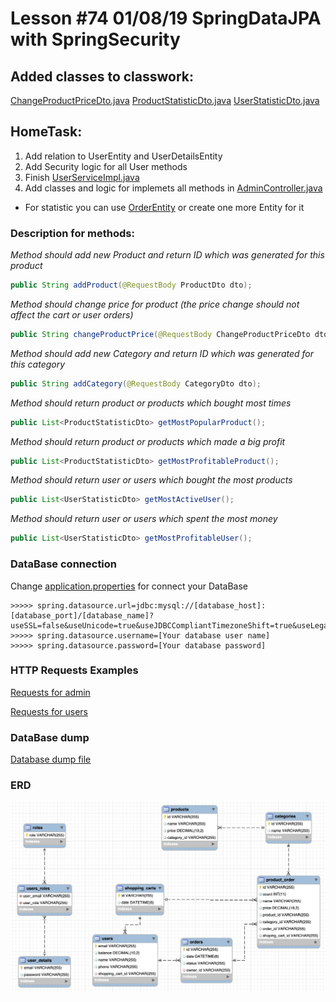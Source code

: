 # Lesson #74 01/08/19 SpringDataJPA with SpringSecurity

## Added classes to classwork:
[ChangeProductPriceDto.java](https://github.com/java-3-haifa/-74_01_08_19_Spring_Data_JPA_Spring_Security/blob/master/src/main/java/com/telran/telranshopspringdata/controller/dto/ChangeProductPriceDto.java)
[ProductStatisticDto.java](https://github.com/java-3-haifa/-74_01_08_19_Spring_Data_JPA_Spring_Security/blob/master/src/main/java/com/telran/telranshopspringdata/controller/dto/ProductStatisticDto.java)
[UserStatisticDto.java](https://github.com/java-3-haifa/-74_01_08_19_Spring_Data_JPA_Spring_Security/blob/master/src/main/java/com/telran/telranshopspringdata/controller/dto/UserStatisticDto.java)

## HomeTask:
1. Add relation to UserEntity and UserDetailsEntity
2. Add Security logic for all User methods
3. Finish [UserServiceImpl.java](https://github.com/java-3-haifa/-74_01_08_19_Spring_Data_JPA_Spring_Security/blob/master/src/main/java/com/telran/telranshopspringdata/service/UserServiceImpl.java)
4. Add classes and logic for implemets all methods in [AdminController.java](https://github.com/java-3-haifa/-74_01_08_19_Spring_Data_JPA_Spring_Security/blob/master/src/main/java/com/telran/telranshopspringdata/controller/AdminController.java)

- For statistic you can use [OrderEntity](https://github.com/java-3-haifa/-74_01_08_19_Spring_Data_JPA_Spring_Security/blob/master/src/main/java/com/telran/telranshopspringdata/data/entity/OrderEntity.java) or create one more Entity for it

### Description for methods:

*Method should add new Product and return ID which was generated for this product*
```java
public String addProduct(@RequestBody ProductDto dto);
```

*Method should change price for product (the price change should not affect the cart or user orders)*
```java
public String changeProductPrice(@RequestBody ChangeProductPriceDto dto);
```

*Method should add new Category and return ID which was generated for this category*
```java
public String addCategory(@RequestBody CategoryDto dto);
```

*Method should return product or products which bought most times*
```java
public List<ProductStatisticDto> getMostPopularProduct();
```

*Method should return product or products which made a big profit*
```java
public List<ProductStatisticDto> getMostProfitableProduct();
```

*Method should return user or users which bought the most products*
```java
public List<UserStatisticDto> getMostActiveUser();
```

*Method should return user or users which spent the most money*
```java
public List<UserStatisticDto> getMostProfitableUser();
```

### DataBase connection
Change [application.properties](https://github.com/java-3-haifa/-74_01_08_19_Spring_Data_JPA_Spring_Security/blob/master/src/main/resources/application.properties) for connect your DataBase

```properties
>>>>> spring.datasource.url=jdbc:mysql://[database_host]:[database_port]/[database_name]?useSSL=false&useUnicode=true&useJDBCCompliantTimezoneShift=true&useLegacyDatetimeCode=false&serverTimezone=UTC
>>>>> spring.datasource.username=[Your database user name]
>>>>> spring.datasource.password=[Your database password]
```

### HTTP Requests Examples
[Requests for admin](https://github.com/java-3-haifa/-74_01_08_19_Spring_Data_JPA_Spring_Security/blob/master/RequestsAdmin.http)

[Requests for users](https://github.com/java-3-haifa/-74_01_08_19_Spring_Data_JPA_Spring_Security/blob/master/RequestsUser.http)

### DataBase dump

[Database dump file](https://github.com/java-3-haifa/-74_01_08_19_Spring_Data_JPA_Spring_Security/blob/master/database_dump.sql)

### ERD
![database schema](https://github.com/java-3-haifa/-74_01_08_19_Spring_Data_JPA_Spring_Security/blob/master/ERD.png)
